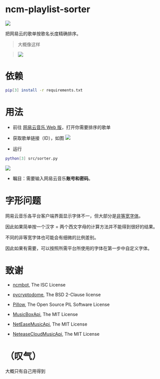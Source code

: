 # ncm-playlist-sorter

![](https://img.shields.io/badge/python-3.x-blue.svg)

把网易云的歌单按歌名长度精确排序。


> 大概像这样

> ![](https://raw.githubusercontent.com/yuxiqian/ncm-playlist-sorter/master/img/anim01.gif)

# 依赖
``` bash
pip[3] install -r requirements.txt
```

# 用法
* 前往 [网易云音乐 Web 版](https://music.163.com)，打开你需要排序的歌单

* 获取歌单链接（ID），如图
![](https://raw.githubusercontent.com/yuxiqian/ncm-playlist-sorter/master/img/img02.png)

* 运行
``` bash
python[3] src/sorter.py
```

![](https://raw.githubusercontent.com/yuxiqian/ncm-playlist-sorter/master/img/img03.png)

* 瞩目：需要输入网易云音乐**账号和密码**。

# 字形问题
网易云音乐各平台客户端界面显示字体不一，但大部分是[非等宽字体](https://zh.wikipedia.org/wiki/比例字体)。

因此如果简单按一个汉字 = 两个西文字母的计算方法并不能得到很好的结果。

不同的非等宽字体也可能会有细微的比例差别。

因此如果有需要，可以按照所需平台所使用的字体在第一步中自定义字体。

# 致谢

* [ncmbot](https://github.com/xiyouMc/ncmbot), The ISC License

* [pycryptodome](https://github.com/Legrandin/pycryptodome), The BSD 2-Clause license

* [Pillow](https://github.com/python-pillow/Pillow), The Open Source PIL Software License

* [MusicBoxApi](https://github.com/wzpan/MusicBoxApi), The MIT License

* [NetEaseMusicApi](https://github.com/littlecodersh/NetEaseMusicApi), The MIT License

* [NeteaseCloudMusicApi](https://github.com/Binaryify/NeteaseCloudMusicApi), The MIT License


# （叹气）
大概只有自己用得到
